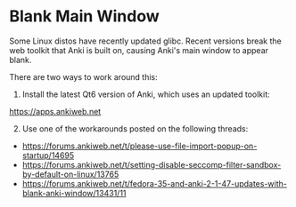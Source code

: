 # Blank Main Window

Some Linux distos have recently updated glibc. Recent versions break the web toolkit that Anki is built on, causing Anki's main window to appear blank.

There are two ways to work around this:

1. Install the latest Qt6 version of Anki, which uses an updated toolkit:

<https://apps.ankiweb.net>

2. Use one of the workarounds posted on the following threads:

- <https://forums.ankiweb.net/t/please-use-file-import-popup-on-startup/14695>
- <https://forums.ankiweb.net/t/setting-disable-seccomp-filter-sandbox-by-default-on-linux/13765>
- <https://forums.ankiweb.net/t/fedora-35-and-anki-2-1-47-updates-with-blank-anki-window/13431/11>
